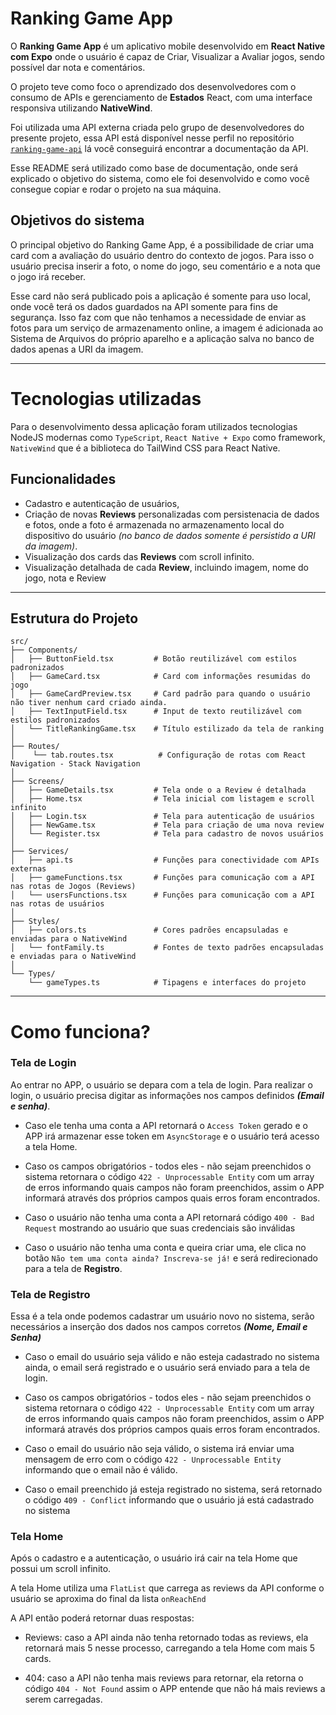 # Ranking Game App

O **Ranking Game App** é um aplicativo mobile desenvolvido em **React Native com Expo** onde o usuário é capaz de Criar, Visualizar a Avaliar jogos, sendo possível dar nota e comentários.

O projeto teve como foco o aprendizado dos desenvolvedores com o consumo de APIs e gerenciamento de **Estados** React, com uma interface responsiva utilizando **NativeWind**.

Foi utilizada uma API externa criada pelo grupo de desenvolvedores do presente projeto, essa API está disponível nesse perfil no repositório [`ranking-game-api`](https://github.com/GeovaniSV/ranking-game-api) lá você conseguirá encontrar a documentação da API.

Esse README será utilizado como base de documentação, onde será explicado o objetivo do sistema, como ele foi desenvolvido e como você consegue copiar e rodar o projeto na sua máquina.


## Objetivos do sistema
O principal objetivo do Ranking Game App, é a possibilidade de criar uma card com a avaliação do usuário dentro do contexto de jogos. Para isso o usuário precisa inserir a foto, o nome do jogo, seu comentário e a nota que o jogo irá receber.

Esse card não será publicado pois a aplicação é somente para uso local, onde você terá os dados guardados na API somente para fins de segurança. Isso faz com que não tenhamos a necessidade de enviar as fotos para um serviço de armazenamento online, a imagem é adicionada ao Sistema de Arquivos do próprio aparelho e a aplicação salva no banco de dados apenas a URI da imagem.   

---

# Tecnologias utilizadas
Para o desenvolvimento dessa aplicação foram utilizados tecnologias NodeJS modernas como `TypeScript`, `React Native + Expo` como framework, `NativeWind` que é a biblioteca do TailWind CSS para React Native.

## Funcionalidades

- Cadastro e autenticação de usuários,
- Criação de novas **Reviews** personalizadas com persistenacia de dados e fotos, onde a foto é armazenada no armazenamento local do dispositivo do usuário _(no banco de dados somente é persistido a URI da imagem)_.
- Visualização dos cards das **Reviews** com scroll infinito.
- Visualização detalhada de cada **Review**, incluindo imagem, nome do jogo, nota e Review

---

## Estrutura do Projeto

```plaintext
src/
├── Components/
│   ├── ButtonField.tsx         # Botão reutilizável com estilos padronizados
│   ├── GameCard.tsx            # Card com informações resumidas do jogo
│   ├── GameCardPreview.tsx     # Card padrão para quando o usuário não tiver nenhum card criado ainda.
│   ├── TextInputField.tsx      # Input de texto reutilizável com estilos padronizados
│   └── TitleRankingGame.tsx    # Título estilizado da tela de ranking
│
├── Routes/
│    └── tab.routes.tsx          # Configuração de rotas com React Navigation - Stack Navigation
│
├── Screens/
│   ├── GameDetails.tsx         # Tela onde o a Review é detalhada
│   ├── Home.tsx                # Tela inicial com listagem e scroll infinito
│   ├── Login.tsx               # Tela para autenticação de usuários
│   ├── NewGame.tsx             # Tela para criação de uma nova review
│   └── Register.tsx            # Tela para cadastro de novos usuários 
│
├── Services/
│   ├── api.ts                  # Funções para conectividade com APIs externas
│   ├── gameFunctions.tsx       # Funções para comunicação com a API nas rotas de Jogos (Reviews)
│   └── usersFunctions.tsx      # Funções para comunicação com a API nas rotas de usuários
│
├── Styles/
│   ├── colors.ts               # Cores padrões encapsuladas e enviadas para o NativeWind 
│   └── fontFamily.ts           # Fontes de texto padrões encapsuladas e enviadas para o NativeWind
│   
└── Types/
    └── gameTypes.ts            # Tipagens e interfaces do projeto
```

---

# Como funciona?

### Tela de Login

Ao entrar no APP, o usuário se depara com a tela de login. Para realizar o login, o usuário precisa digitar as informações nos campos definidos **_(Email e senha)_**. 

- Caso ele tenha uma conta a API retornará o `Access Token` gerado e o APP irá armazenar esse token em `AsyncStorage` e o usuário terá acesso a tela Home.

- Caso os campos obrigatórios - todos eles - não sejam preenchidos o sistema retornara o código `422 - Unprocessable Entity` com um array de erros informando quais campos não foram preenchidos, assim o APP informará através dos próprios campos quais erros foram encontrados.

- Caso o usuário não tenha uma conta a API retornará código `400 - Bad Request` mostrando ao usuário que suas credenciais são inválidas

- Caso o usuário não tenha uma conta e queira criar uma, ele clica no botão `Não tem uma conta ainda? Inscreva-se já!` e será redirecionado para a tela de **Registro**.

### Tela de Registro

Essa é a tela onde podemos cadastrar um usuário novo no sistema, serão necessários a inserção dos dados nos campos corretos **_(Nome, Email e Senha)_**

- Caso o email do usuário seja válido e não esteja cadastrado no sistema ainda, o email será registrado e o usuário será enviado para a tela de login.

- Caso os campos obrigatórios - todos eles - não sejam preenchidos o sistema retornara o código `422 - Unprocessable Entity` com um array de erros informando quais campos não foram preenchidos, assim o APP informará através dos próprios campos quais erros foram encontrados.

- Caso o email do usuário não seja válido, o sistema irá enviar uma mensagem de erro com o código `422 - Unprocessable Entity` informando que o email não é válido.

- Caso o email preenchido já esteja registrado no sistema, será retornado o código `409 - Conflict` informando que o usuário já está cadastrado no sistema

### Tela Home

Após o cadastro e a autenticação, o usuário irá cair na tela Home que possui um scroll infinito. 

A tela Home utiliza uma `FlatList` que carrega as reviews da API conforme o usuário se aproxima do final da lista `onReachEnd`

A API então poderá retornar duas respostas: 
- Reviews: caso a API ainda não tenha retornado todas as reviews, ela retornará mais 5 nesse processo, carregando a tela Home com mais 5 cards.

- 404: caso a API não tenha mais reviews para retornar, ela retorna o código `404 - Not Found` assim o APP entende que não há mais reviews a serem carregadas.
